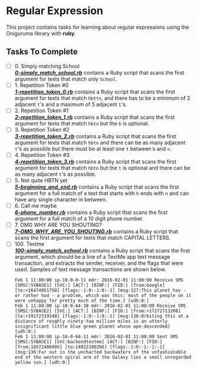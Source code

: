 # Regular Expression

This project contains tasks for learning about regular expressions using the Oniguruma library with **ruby**.

## Tasks To Complete

+ [ ] 0\. Simply matching School <br/>_**[0-simply_match_school.rb](0-simply_match_school.rb)**_ contains a Ruby script that scans the first argument for texts that match only `School`.
+ [ ] 1\. Repetition Token #0 <br/>_**[1-repetition_token_0.rb](1-repetition_token_0.rb)**_ contains a Ruby script that scans the first argument for texts that match `hbttn`, and there has to be a minimum of 2 adjacent `t`'s and a maximum of 5 adjacent `t`'s.
+ [ ] 2\. Repetition Token #1 <br/>_**[2-repetition_token_1.rb](2-repetition_token_1.rb)**_ contains a Ruby script that scans the first argument for texts that match `hbtn` but the `b` is optional.
+ [ ] 3\. Repetition Token #2 <br/>_**[3-repetition_token_2.rb](3-repetition_token_2.rb)**_ contains a Ruby script that scans the first argument for texts that match `hbtn` and there can be as many adjacent `t`'s as possible but there must be at least one `t` between `b` and `n`.
+ [ ] 4\. Repetition Token #3 <br/>_**[4-repetition_token_3.rb](4-repetition_token_3.rb)**_ contains a Ruby script that scans the first argument for texts that match `hbtn` but the `t` is optional and there can be as many adjacent `t`'s as possible.
+ [ ] 5\. Not quite HBTN yet <br/>_**[5-beginning_and_end.rb](5-beginning_and_end.rb)**_ contains a Ruby script that scans the first argument for a full match of a text that starts with `h` ends with `n` and can have any single character in between.
+ [ ] 6\. Call me maybe <br/>_**[6-phone_number.rb](6-phone_number.rb)**_ contains a Ruby script that scans the first argument for a full match of a 10 digit phone number.
+ [ ] 7\. OMG WHY ARE YOU SHOUTING? <br/>_**[7-OMG_WHY_ARE_YOU_SHOUTING.rb](7-OMG_WHY_ARE_YOU_SHOUTING.rb)**_ contains a Ruby script that scans the first argument for texts that match CAPITAL LETTERS.
+ [ ] 100\. Textme <br/>_**[100-simply_match_school.rb](100-simply_match_school.rb)**_ contains a Ruby script that scans the first argument, which should be a line of a TextMe app text message transaction, and extracts the sender, receiver, and the flags that were used. Samples of text message transactions are shown below.
  ```text
  Feb 1 11:00:00 ip-10-0-0-11 mdr: 2016-02-01 11:00:00 Receive SMS [SMSC:SYBASE1] [SVC:] [ACT:] [BINF:] [FID:] [from:Google] [to:+16474951758] [flags:-1:0:-1:0:-1] [msg:127:This planet has - or rather had - a problem, which was this: most of the people on it were unhappy for pretty much of the time.] [udh:0:]
  Feb 1 11:00:00 ip-10-0-64-10 mdr: 2016-02-01 11:00:00 Receive SMS [SMSC:SYBASE2] [SVC:] [ACT:] [BINF:] [FID:] [from:+17272713208] [to:+19172319348] [flags:-1:0:-1:0:-1] [msg:136:Orbiting this at a distance of roughly ninety-two million miles is an utterly insignificant little blue green planet whose ape-descended] [udh:0:]
  Feb 1 11:00:00 ip-10-0-64-11 mdr: 2016-02-01 11:00:00 Sent SMS [SMSC:SYBASE1] [SVC:backendtextme] [ACT:] [BINF:] [FID:] [from:18572406905] [to:14022180266] [flags:-1:0:-1:-1:-1] [msg:136:Far out in the uncharted backwaters of the unfashionable end of the western spiral arm of the Galaxy lies a small unregarded yellow sun.] [udh:0:]
  ```
